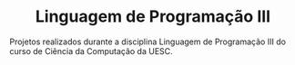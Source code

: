 <div align = "center">
  
# Linguagem de Programação III

</div>

Projetos realizados durante a disciplina Linguagem de Programação III do curso de Ciência da Computação da UESC.
